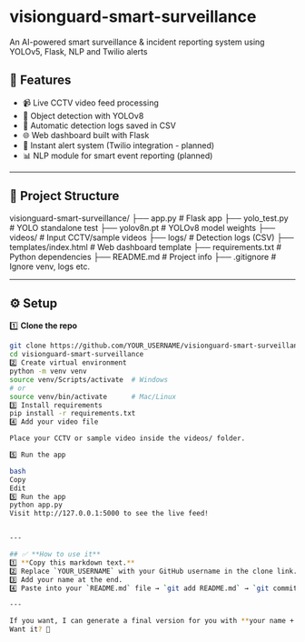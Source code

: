 # visionguard-smart-surveillance
An AI-powered smart surveillance &amp; incident reporting system using YOLOv5, Flask, NLP and Twilio alerts

## 🚀 Features

- 📹 Live CCTV video feed processing
- 🎯 Object detection with YOLOv8
- 📝 Automatic detection logs saved in CSV
- 🌐 Web dashboard built with Flask
- 🔔 Instant alert system (Twilio integration - planned)
- 📊 NLP module for smart event reporting (planned)

---

## 📂 Project Structure

visionguard-smart-surveillance/
├── app.py # Flask app
├── yolo_test.py # YOLO standalone test
├── yolov8n.pt # YOLOv8 model weights
├── videos/ # Input CCTV/sample videos
├── logs/ # Detection logs (CSV)
├── templates/index.html # Web dashboard template
├── requirements.txt # Python dependencies
├── README.md # Project info
├── .gitignore # Ignore venv, logs etc.


---

## ⚙️ Setup

1️⃣ **Clone the repo**
```bash
git clone https://github.com/YOUR_USERNAME/visionguard-smart-surveillance.git
cd visionguard-smart-surveillance
2️⃣ Create virtual environment
python -m venv venv
source venv/Scripts/activate  # Windows
# or
source venv/bin/activate      # Mac/Linux
3️⃣ Install requirements
pip install -r requirements.txt
4️⃣ Add your video file

Place your CCTV or sample video inside the videos/ folder.

5️⃣ Run the app

bash
Copy
Edit
5️⃣ Run the app
python app.py
Visit http://127.0.0.1:5000 to see the live feed!


---

## ✅ **How to use it**
1️⃣ **Copy this markdown text.**  
2️⃣ Replace `YOUR_USERNAME` with your GitHub username in the clone link.  
3️⃣ Add your name at the end.  
4️⃣ Paste into your `README.md` file → `git add README.md` → `git commit -m "Updated README"` → `git push`.

---

If you want, I can generate a final version for you with **your name + repo link**.  
Want it? 🚀
